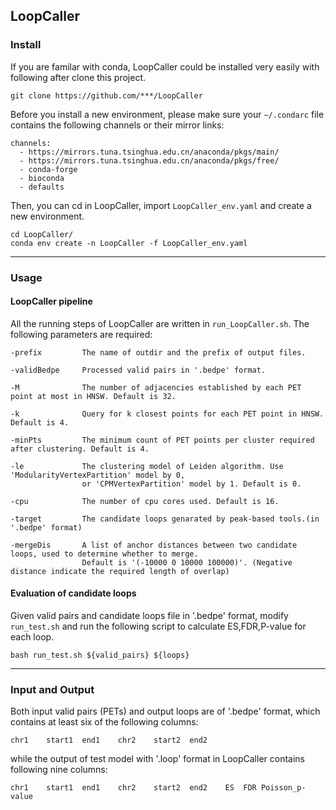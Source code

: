 ## LoopCaller


### Install
If you are familar with conda, LoopCaller could be installed very easily with following after clone this project.
```
git clone https://github.com/***/LoopCaller
```

Before you install a new environment, please make sure your `~/.condarc` file contains the following channels or their mirror
links:
```
channels:
  - https://mirrors.tuna.tsinghua.edu.cn/anaconda/pkgs/main/
  - https://mirrors.tuna.tsinghua.edu.cn/anaconda/pkgs/free/
  - conda-forge
  - bioconda
  - defaults
```
Then, you can cd in LoopCaller, import `LoopCaller_env.yaml` and create a new environment.
```
cd LoopCaller/
conda env create -n LoopCaller -f LoopCaller_env.yaml
```
---
### Usage

#### LoopCaller pipeline

All the running steps of LoopCaller are written in `run_LoopCaller.sh`.
The following parameters are required:
```
-prefix         The name of outdir and the prefix of output files.

-validBedpe     Processed valid pairs in '.bedpe' format.

-M              The number of adjacencies established by each PET point at most in HNSW. Default is 32.

-k              Query for k closest points for each PET point in HNSW. Default is 4.

-minPts         The minimum count of PET points per cluster required after clustering. Default is 4.

-le             The clustering model of Leiden algorithm. Use 'ModularityVertexPartition' model by 0, 
                or 'CPMVertexPartition' model by 1. Default is 0.

-cpu            The number of cpu cores used. Default is 16.

-target         The candidate loops genarated by peak-based tools.(in '.bedpe' format)

-mergeDis       A list of anchor distances between two candidate loops, used to determine whether to merge.
                Default is '(-10000 0 10000 100000)'. (Negative distance indicate the required length of overlap) 
```

#### Evaluation of candidate loops
Given valid pairs and candidate loops file in '.bedpe' format, modify `run_test.sh` and run the following script to calculate ES,FDR,P-value for each loop.
```
bash run_test.sh ${valid_pairs} ${loops}
```
---
### Input and Output
Both input valid pairs (PETs) and output loops are of '.bedpe' format, which contains at least six of the following columns:
```
chr1    start1  end1    chr2    start2  end2
```
while the output of test model with '.loop' format in LoopCaller contains following nine columns:
```
chr1	start1	end1	chr2	start2	end2	ES	FDR	Poisson_p-value
```
